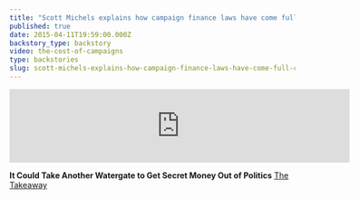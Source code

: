 ```yaml
---
title: "Scott Michels explains how campaign finance laws have come full circle"
published: true
date: 2015-04-11T19:59:00.000Z
backstory_type: backstory
video: the-cost-of-campaigns
type: backstories
slug: scott-michels-explains-how-campaign-finance-laws-have-come-full-circle
---
```

<iframe width="600" height="130" frameborder="0" scrolling="no" src="https://www.wnyc.org/widgets/ondemand_player/takeaway/#file=%2Faudio%2Fxspf%2F407373%2F"></iframe>

**It Could Take Another Watergate to Get Secret Money Out of Politics**
[The Takeaway](http://www.thetakeaway.org/story/how-watergate-shaped-our-campaign-finance-system/)

